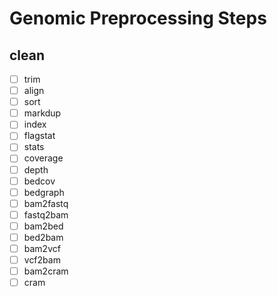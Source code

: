 # Genomic Preprocessing Steps

## clean
 
- [ ] trim
- [ ] align
- [ ] sort
- [ ] markdup
- [ ] index
- [ ] flagstat
- [ ] stats
- [ ] coverage
- [ ] depth
- [ ] bedcov
- [ ] bedgraph
- [ ] bam2fastq
- [ ] fastq2bam
- [ ] bam2bed
- [ ] bed2bam
- [ ] bam2vcf
- [ ] vcf2bam
- [ ] bam2cram
- [ ] cram